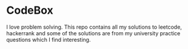 # CodeBox
I love problem solving. This repo contains all my solutions to leetcode, hackerrank and some of the solutions are from my university practice questions which I find interesting.


